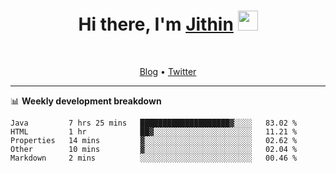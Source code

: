 <h1 align="center">Hi there, I'm <a href="https://jithset.github.io/" target="_blank">Jithin</a> <img
src="https://github.com/blackcater/blackcater/raw/main/images/Hi.gif" height="32" /></h1>

<br />

<p align="center">
  <a href="https://jithset.github.io">Blog</a> •
  <a href="https://twitter.com/jithset">Twitter</a>
</p>

---

📊 **Weekly development breakdown**

<!--START_SECTION:waka-->
```text
Java         7 hrs 25 mins   ████████████████████▓░░░░   83.02 % 
HTML         1 hr            ██▓░░░░░░░░░░░░░░░░░░░░░░   11.21 % 
Properties   14 mins         ▓░░░░░░░░░░░░░░░░░░░░░░░░   02.62 % 
Other        10 mins         ▓░░░░░░░░░░░░░░░░░░░░░░░░   02.04 % 
Markdown     2 mins          ░░░░░░░░░░░░░░░░░░░░░░░░░   00.46 % 
```
<!--END_SECTION:waka-->

